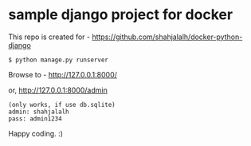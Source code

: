 # sample django project for docker

This repo is created for - https://github.com/shahjalalh/docker-python-django

```
$ python manage.py runserver
```

Browse to - http://127.0.0.1:8000/

or, http://127.0.0.1:8000/admin

```
(only works, if use db.sqlite)
admin: shahjalalh
pass: admin1234
```

Happy coding. :)